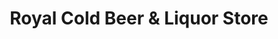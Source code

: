 ---
title: "Royal Cold Beer & Liquor Store"
url: /medicine-hat/royal-cold-beer-and-liquor-store/
shop: alcohol
---